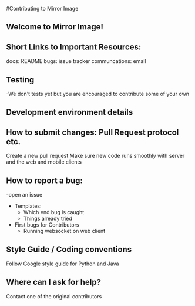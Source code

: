 #Contributing to Mirror Image

## Welcome to Mirror Image! 

## Short Links to Important Resources:
docs: README
bugs: issue tracker
communcations: email
## Testing
-We don't tests yet but you are encouraged to contribute some of your own 

## Development environment details

## How to submit changes: Pull Request protocol etc. 
Create a new pull request
Make sure new code runs smoothly with server and the web and mobile clients

## How to report a bug: 
-open an issue
* Templates: 
  * Which end bug is caught
  * Things already tried
* First bugs for Contributors
  * Running websocket on web client
    
## Style Guide / Coding conventions 
Follow Google style guide for Python and Java

## Where can I ask for help?
Contact one of the original contributors
